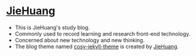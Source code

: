 # [JieHuang](https://github.com/Jie-Huangi)

- This is JieHuang's study blog.
- Commonly used to record learning and research front-end technology.
- Concerned about new technology and new thinking.
- The blog theme named [cosy-jekyll-theme](https://rubygems.org/gems/cosy-jekyll-theme) is created by [JieHuang](https://github.com/Jie-Huangi).